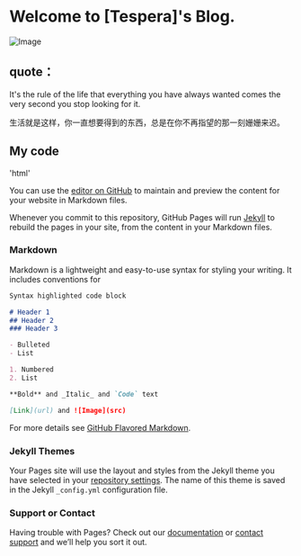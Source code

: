 # Welcome to [Tespera]'s Blog.

![Image](http://www.ljzfin.com/uploads/1/image/public/201507/20150730135549_938o8holhs.jpg)

## quote：
It's the rule of the life that everything you have always wanted comes the very second you stop looking for it.

生活就是这样，你一直想要得到的东西，总是在你不再指望的那一刻姗姗来迟。

## 
## My code
'html'

You can use the [editor on GitHub](https://github.com/Tespera/Tespera.github.io/edit/master/index.md) to maintain and preview the content for your website in Markdown files.

Whenever you commit to this repository, GitHub Pages will run [Jekyll](https://jekyllrb.com/) to rebuild the pages in your site, from the content in your Markdown files.

### Markdown

Markdown is a lightweight and easy-to-use syntax for styling your writing. It includes conventions for

```markdown
Syntax highlighted code block

# Header 1
## Header 2
### Header 3

- Bulleted
- List

1. Numbered
2. List

**Bold** and _Italic_ and `Code` text

[Link](url) and ![Image](src)
```

For more details see [GitHub Flavored Markdown](https://guides.github.com/features/mastering-markdown/).

### Jekyll Themes

Your Pages site will use the layout and styles from the Jekyll theme you have selected in your [repository settings](https://github.com/Tespera/Tespera.github.io/settings). The name of this theme is saved in the Jekyll `_config.yml` configuration file.

### Support or Contact

Having trouble with Pages? Check out our [documentation](https://help.github.com/categories/github-pages-basics/) or [contact support](https://github.com/contact) and we’ll help you sort it out.
